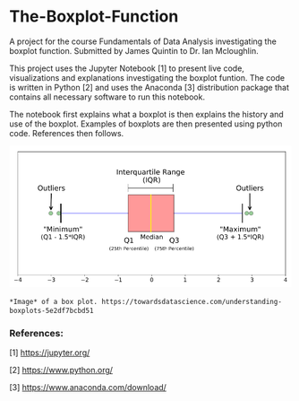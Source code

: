 # The-Boxplot-Function
A project for the course Fundamentals of Data Analysis investigating the boxplot function. Submitted by James Quintin to Dr. Ian Mcloughlin.

This project uses the Jupyter Notebook [1] to present live code, visualizations and explanations investigating the boxplot funtion. The code is written in  Python [2] and uses the Anaconda [3] distribution package that contains all necessary software to run this notebook.  

The notebook first explains what a boxplot is then explains the history and use of the boxplot. Examples of boxplots are then presented using python code. References then follows.  




<img src="boxplot.png">

    *Image* of a box plot. https://towardsdatascience.com/understanding-boxplots-5e2df7bcbd51





### References:

[1] https://jupyter.org/

[2] https://www.python.org/ 

[3] https://www.anaconda.com/download/

